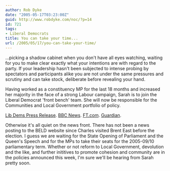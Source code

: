 ```yaml
---
author: Rob Dyke
date: "2005-05-17T03:23:00Z"
guid: http://www.robdyke.com/noc/?p=14
id: 721
tags:
- Liberal Democrats
title: You can take your time...
url: /2005/05/17/you-can-take-your-time/
---
```

...picking a shadow cabinet when you don't have all eyes watching, waiting for you to make clear exactly what your intentions are with regard to the party. If your leadership hasn't been subjected to intense probing by spectators and participants alike you are not under the same pressures and scrutiny and can take stock, deliberate before revealing your hand.

Having worked as a constituency MP for the last 18 months and increased her majority in the face of a strong Labour campaign, Sarah is to join the Liberal Democrat 'front bench' team. She will now be responsible for the Communities and Local Government portfolio of policy.

[Lib Dems Press Release](http://www.libdems.org.uk/news/story.html?id=8656&#38;navPage=news.html). [BBC News](http://news.bbc.co.uk/2/hi/uk_news/politics/4551893.stm). [FT.com](http://news.ft.com/cms/s/6b861f90-c63a-11d9-b69b-00000e2511c8.html). [Guardian](http://politics.guardian.co.uk/libdems/story/0,9061,1485224,00.html).

Otherwise it's all quiet on the news front. There has not been a news posting to the BELD website since Charles visited Brent East before the election. I guess we are waiting for the State Opening of Parliament and the Queen's Speech and for the MPs to take their seats for the 2005-09/10 parliamentary term. Whether or not reform to Local Government, devolution and the like, and further inititives to promote cohesion and community are in the policies announced this week, I'm sure we'll be hearing from Sarah pretty soon.